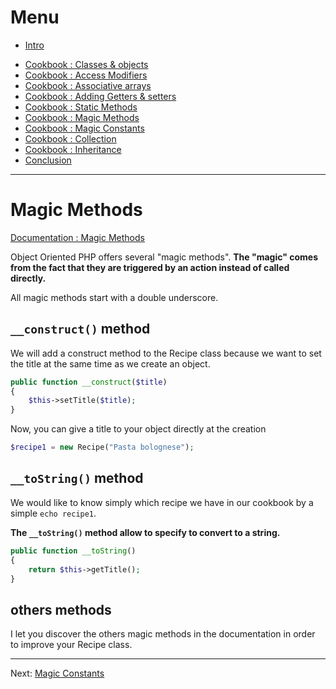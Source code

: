 # Menu

- [Intro](./README.md)

* [Cookbook : Classes & objects](./01-classes.md)
* [Cookbook : Access Modifiers](./02-access-modifiers.md)
* [Cookbook : Associative arrays](./03-associative-arrays.md)
* [Cookbook : Adding Getters & setters](./04-adding-getters-setters.md)
* [Cookbook : Static Methods](./05-static-methods.md)
* [Cookbook : Magic Methods](./06-magic-methods.md)
* [Cookbook : Magic Constants](./07-magic-constants.md)
* [Cookbook : Collection](./08-creating-collection.md)
* [Cookbook : Inheritance](./09-inheritance.md)
* [Conclusion](./10-conclusion.md)

---

# Magic Methods

[Documentation : Magic Methods](https://www.php.net/manual/fr/language.oop5.magic.php)

Object Oriented PHP offers several "magic methods". **The "magic" comes from the fact that they are triggered by an action instead of called directly.**

All magic methods start with a double underscore.

## `__construct()` method

We will add a construct method to the Recipe class because we want to set the title at the same time as we create an object.

```php
public function __construct($title)
{
	$this->setTitle($title);
}
```

Now, you can give a title to your object directly at the creation

```php
$recipe1 = new Recipe("Pasta bolognese");
```

## `__toString()` method

We would like to know simply which recipe we have in our cookbook by a simple `echo recipe1`.

**The `__toString()` method allow to specify to convert to a string.**

```php
public function __toString()
{
	return $this->getTitle();
}
```

## others methods

I let you discover the others magic methods in the documentation in order to improve your Recipe class.

---

Next: [Magic Constants](./07-magic-constants.md)
